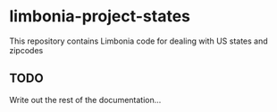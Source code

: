 # limbonia-project-states
This repository contains Limbonia code for dealing with US states and zipcodes

## TODO
Write out the rest of the documentation...
